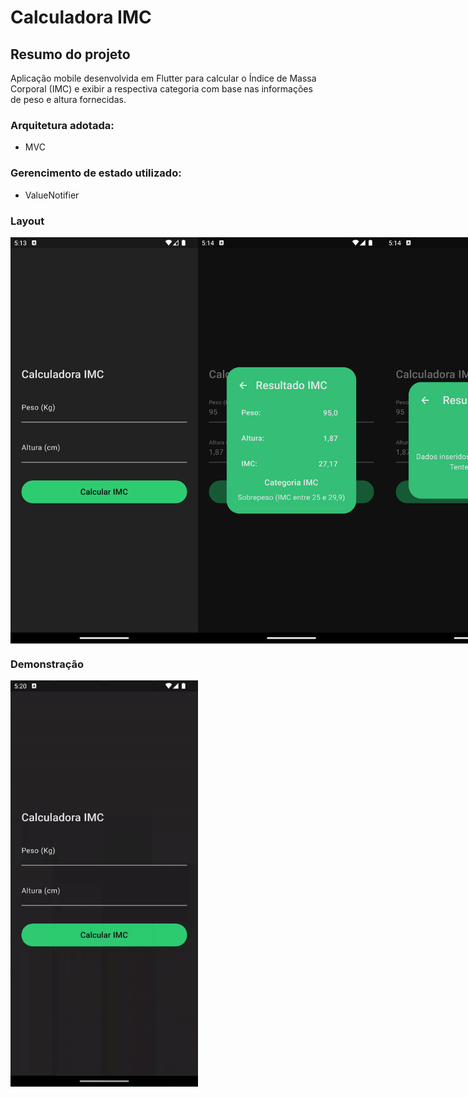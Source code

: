 # Calculadora IMC

## Resumo do projeto 
Aplicação mobile desenvolvida em Flutter para calcular o Índice de Massa Corporal (IMC) e exibir a respectiva categoria com base nas informações de peso e altura fornecidas.

### Arquitetura adotada:
- MVC
### Gerencimento de estado utilizado:
- ValueNotifier

### Layout

<div style="display: flex; justify-content: space-between;">
<img src="https://github.com/devnatanaelsantos/assets/blob/main/app_imc/1.png" width=300 height='650'>
<img src="https://github.com/devnatanaelsantos/assets/blob/main/app_imc/2.png" width=300 height='650'>
<img src="https://github.com/devnatanaelsantos/assets/blob/main/app_imc/3.png" width=300 height='650'>
</div>

### Demonstração
<img src="https://github.com/devnatanaelsantos/assets/blob/main/app_imc/gif.gif" width=300 height='650'>


